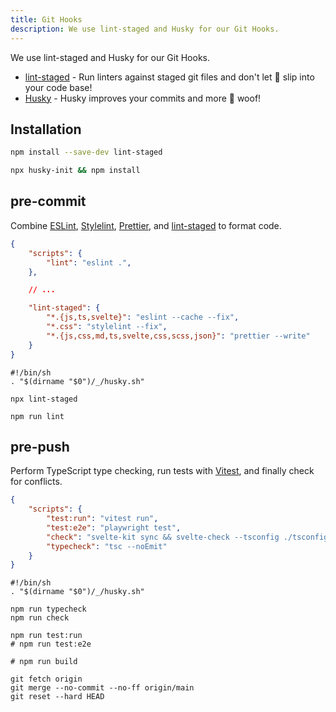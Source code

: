 ```yaml
---
title: Git Hooks
description: We use lint-staged and Husky for our Git Hooks.
---
```


We use lint-staged and Husky for our Git Hooks.

- [lint-staged](https://github.com/okonet/lint-staged) - Run linters against staged git files and don't let 💩 slip into your code base!
- [Husky](https://typicode.github.io/husky/#/) - Husky improves your commits and more 🐶 woof!

## Installation

```bash
npm install --save-dev lint-staged
```

```bash
npx husky-init && npm install
```

## pre-commit

Combine [ESLint](https://eslint.org/), [Stylelint](https://stylelint.io/), [Prettier](https://prettier.io/), and [lint-staged](https://github.com/okonet/lint-staged) to format code.

```json:package.json
{
	"scripts": {
		"lint": "eslint .",
	},

	// ...

	"lint-staged": {
		"*.{js,ts,svelte}": "eslint --cache --fix",
		"*.css": "stylelint --fix",
		"*.{js,css,md,ts,svelte,css,scss,json}": "prettier --write"
	}
}
```

```bash:.husky/pre-commit
#!/bin/sh
. "$(dirname "$0")/_/husky.sh"

npx lint-staged

npm run lint
```

## pre-push

Perform TypeScript type checking, run tests with [Vitest](https://vitest.dev/), and finally check for conflicts.

```json:package.json
{
	"scripts": {
		"test:run": "vitest run",
		"test:e2e": "playwright test",
		"check": "svelte-kit sync && svelte-check --tsconfig ./tsconfig.json",
		"typecheck": "tsc --noEmit"
	}
}
```

```bash:.husky/pre-push
#!/bin/sh
. "$(dirname "$0")/_/husky.sh"

npm run typecheck
npm run check

npm run test:run
# npm run test:e2e

# npm run build

git fetch origin
git merge --no-commit --no-ff origin/main
git reset --hard HEAD
```
